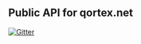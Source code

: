 ## Public API for qortex.net

[![Gitter](https://badges.gitter.im/Join%20Chat.svg)](https://gitter.im/theplant/qortexapi?utm_source=badge&utm_medium=badge&utm_campaign=pr-badge&utm_content=badge)
